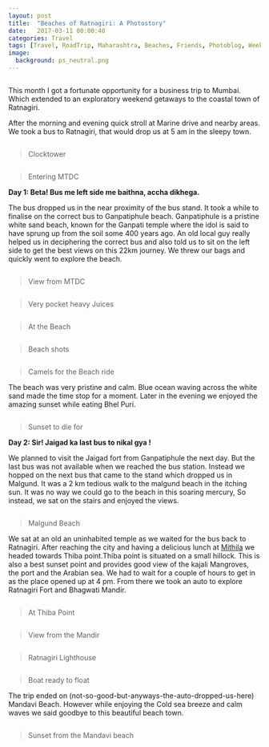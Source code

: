 ```yaml
---
layout: post
title:  "Beaches of Ratnagiri: A Photostory"
date:   2017-03-11 00:00:40
categories: Travel
tags: [Travel, RoadTrip, Maharashtra, Beaches, Friends, Photoblog, WeekendDiaries]
image:
  background: ps_neutral.png
---
```


<img src="https://i.imgur.com/2VJnxpp.jpg" alt="">

This month I got a fortunate opportunity for a business trip to Mumbai. Which extended to an exploratory weekend getaways to the coastal town of Ratnagiri.

After the morning and evening quick stroll at Marine drive and nearby areas. We took a bus to Ratnagiri, that would drop us at 5 am in the sleepy town.

<img src="https://i.imgur.com/DrcbXtb.jpg" alt="">

>Clocktower

<img src="https://i.imgur.com/9znO4TM.jpg" alt="">

>Entering MTDC

**Day 1: Beta! Bus me left side me baithna, accha dikhega.**

The bus dropped us in the near proximity of the bus stand. It took a while to finalise on the correct bus to Ganpatiphule beach. Ganpatiphule is a pristine white sand beach, known for the Ganpati temple where the idol is said to have sprung up from the soil some 400 years ago. An old local guy really helped us in deciphering the correct bus and also told us to sit on the left side to get the best views on this 22km journey. We threw our bags and quickly went to explore the beach.

<img src="https://i.imgur.com/BktZC14.jpg" alt="">

>View from MTDC

<img src="https://i.imgur.com/gwe5lF8.jpg" alt="">

>Very pocket heavy Juices

<img src="https://i.imgur.com/1BirGgU.jpg" alt="">

>At the Beach

<img src="https://i.imgur.com/FzJlwMp.jpg" alt="">

>Beach shots

<img src="https://i.imgur.com/nGY0azF.jpg" alt="">

>Camels for the Beach ride

The beach was very pristine and calm. Blue ocean waving across the white sand made the time stop for a moment. Later in the evening we enjoyed the amazing sunset while eating Bhel Puri.

<img src="https://i.imgur.com/LX8vpsd.jpg" alt="">

>Sunset to die for

**Day 2: Sir! Jaigad ka last bus to nikal gya !**

We planned to visit the Jaigad fort from Ganpatiphule the next day. But the last bus was not available when we reached the bus station. Instead we hopped on the next bus that came to the stand which dropped us in Malgund. It was a 2 km tedious walk to the malgund beach in the itching sun.
It was no way we could go to the beach in this soaring mercury, So instead, we sat on the stairs and enjoyed the views.

<img src="https://i.imgur.com/u8iiGIE.jpg" alt="">

>Malgund Beach

We sat at an old an uninhabited temple as we waited for the bus back to Ratnagiri. After reaching the city and having a delicious lunch at <a href ="https://www.facebook.com/pages/Hotel-Mithila/415963098438875">Mithila</a> we headed towards Thiba point.Thiba point is situated on a small hillock. This is also a best sunset point and provides good view of the kajali Mangroves, the port and the Arabian sea. We had to wait for a couple of hours to get in as the place opened up at 4 pm. From there we took an auto to explore Ratnagiri Fort and Bhagwati Mandir. 

<img src="https://i.imgur.com/wXsYAiV.jpg" alt="">

>At Thiba Point

<img src="https://i.imgur.com/Bfd0vdT.jpg" alt="">

>View from the Mandir

<img src="https://i.imgur.com/8p62Rv0.jpg" alt="">

>Ratnagiri Lighthouse

<img src="https://i.imgur.com/aGt64Z3.jpg" alt="">

> Boat ready to float

The trip ended on (not-so-good-but-anyways-the-auto-dropped-us-here) Mandavi Beach. However while enjoying the Cold sea breeze and calm waves we said goodbye to this beautiful beach town.


<img src="https://i.imgur.com/6cB7ol4.jpg" alt="">

>Sunset from the Mandavi beach


